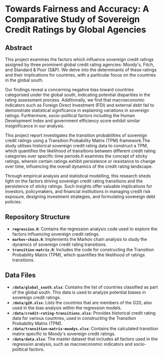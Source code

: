 # Towards Fairness and Accuracy: A Comparative Study of Sovereign Credit Ratings by Global Agencies

## Abstract

This project examines the factors which influence sovereign credit ratings assigned by three prominent global credit rating agencies: Moody's, Fitch, and Standard & Poor (S&P). We delve into the determinants of these ratings and their implications for countries, with a particular focus on the countries in the global south.

Our findings reveal a concerning negative bias toward countries categorised under the global south, indicating potential disparities in the rating assessment process. Additionally, we find that macroeconomic indicators such as Foreign Direct Investment (FDI) and external debt fail to demonstrate statistical significance in explaining variations in sovereign ratings. Furthermore, socio-political factors including the Human Development Index and government efficiency score exhibit similar insignificance in our analysis.

This project report investigates the transition probabilities of sovereign credit ratings using a Transition Probability Matrix (TPM) framework.The study utilises historical sovereign credit rating data to construct a TPM, which quantifies the likelihood of transitions between different credit rating categories over specific time periods.It examines the concept of sticky ratings, wherein certain ratings exhibit persistence or resistance to change over time, influencing the overall dynamics of the credit rating landscape.

Through empirical analysis and statistical modelling, this research sheds light on the factors driving sovereign credit rating transitions and the persistence of sticky ratings. Such insights offer valuable implications for investors, policymakers, and financial institutions in managing credit risk exposure, designing investment strategies, and formulating sovereign debt policies.

## Repository Structure

- **`regression.R`**: Contains the regression analysis code used to explore the factors influencing sovereign credit ratings.
- **`markov-chain.R`**: Implements the Markov chain analysis to study the dynamics of sovereign credit rating transitions.
- **`transition-matrix.R`**: Includes the code for constructing the Transition Probability Matrix (TPM), which quantifies the likelihood of ratings transitions.

## Data Files

- **`/data/global_south.xlsx`**: Contains the list of countries classified as part of the global south. This data is used to analyze potential biases in sovereign credit ratings.
- **`/data/g20.xlsx`**: Lists the countries that are members of the G20, also used in the bias analysis within the regression models.
- **`/data/credit-rating-transitions.xlsx`**: Provides historical credit rating data for various countries, used in constructing the Transition Probability Matrix (TPM).
- **`/data/transition-matrix-moodys.xlsx`**: Contains the calculated transition matrix specific to Moody's sovereign credit ratings.
- **`/data/data.xlsx`**: The master dataset that includes all factors used in the regression analysis, such as macroeconomic indicators and socio-political factors.
